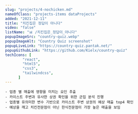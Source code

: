 ```yaml
---
slug: "projects/4-nochicken.md"
nameOfClass: "projects-items dataProjects"
added: "2021-12-11"
title: "치킨집은 정답이 아니다"
video: "false"
listName: "📊 /치킨집은_정답이_아니다"
popupImageSrc: "country-quiz.webp"
popupImageAlt: "Country Quiz screenshot"
popupLiveLink: "https://country-quiz.pantak.net/"
popupGithubLink: "https://github.com/Kielx/country-quiz"
techIcons: [
        "react",
        "html5",
        "css3",
        "tailwindcss",
      ]
---
```



    - 업종 별 매출에 영향을 미치는 요인 추출
    - 카이스트 주변과 유사한 상권 확인을 위한 군집 분석 진행 
    - 업종별 유의미한 변수 기반으로 카이스트 주변 상권의 예상 매출 top4 확인
    - 예상을 깨고 치킨전문점이 아닌 한식전문점이 가장 높은 매출을 보임  

